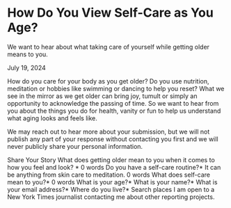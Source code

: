 # How Do You View Self-Care as You Age?

We want to hear about what taking care of yourself while getting older means to you.

July 19, 2024

How do you care for your body as you get older? Do you use nutrition, meditation or hobbies like swimming or dancing to help you reset? What we see in the mirror as we get older can bring joy, tumult or simply an opportunity to acknowledge the passing of time. So we want to hear from you about the things you do for health, vanity or fun to help us understand what aging looks and feels like.

We may reach out to hear more about your submission, but we will not publish any part of your response without contacting you first and we will never publicly share your personal information.

Share Your Story
What does getting older mean to you when it comes to how you feel and look? *
0 words
Do you have a self-care routine?*
It can be anything from skin care to meditation.
0 words
What does self-care mean to you?*
0 words
What is your age?*
What is your name?*
What is your email address?*
Where do you live?*
Search places
I am open to a New York Times journalist contacting me about other reporting projects.
